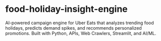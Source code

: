 # food-holiday-insight-engine
AI-powered campaign engine for Uber Eats that analyzes trending food holidays, predicts demand spikes, and recommends personalized promotions. Built with Python, APIs, Web Crawlers, Streamlit, and AI/ML.
